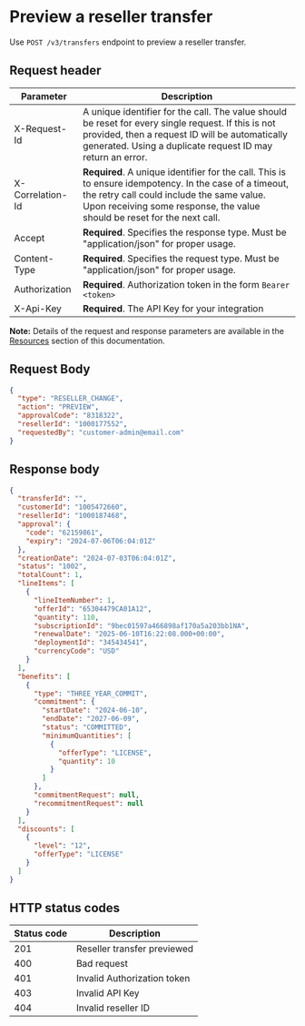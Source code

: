 # Preview a reseller transfer

Use `POST /v3/transfers` endpoint to preview a reseller transfer.

## Request header

| Parameter        | Description                                                                                                                                                                                                                      |
|------------------|----------------------------------------------------------------------------------------------------------------------------------------------------------------------------------------------------------------------------------|
| X-Request-Id     | A unique identifier for the call. The value should be reset for every single request. If this is not provided, then a request ID will be automatically generated. Using a duplicate request ID may return an error.              |
| X-Correlation-Id | **Required**. A unique identifier for the call. This is to ensure idempotency. In the case of a timeout, the retry call could include the same value. Upon receiving some response, the value should be reset for the next call. |
| Accept           | **Required**. Specifies the response type. Must be "application/json" for proper usage.                                                                                                                                          |
| Content-Type     | **Required**. Specifies the request type. Must be "application/json" for proper usage.                                                                                                                                           |
| Authorization    | **Required**. Authorization token in the form `Bearer <token>`                                                                                                                                                                   |
| X-Api-Key        | **Required**. The API Key for your integration                                                                                                                                                                                   |

**Note:** Details of the request and response parameters are available in the [Resources](../references/resources.md#reseller-top-level-resource) section of this documentation.

## Request Body

```json
{
  "type": "RESELLER_CHANGE",
  "action": "PREVIEW",
  "approvalCode": "8318322",
  "resellerId": "1000177552",
  "requestedBy": "customer-admin@email.com"
}
```

## Response body

```json
{
  "transferId": "",
  "customerId": "1005472660",
  "resellerId": "1000187468",
  "approval": {
    "code": "62159861",
    "expiry": "2024-07-06T06:04:01Z"
  },
  "creationDate": "2024-07-03T06:04:01Z",
  "status": "1002",
  "totalCount": 1,
  "lineItems": [
    {
      "lineItemNumber": 1,
      "offerId": "65304479CA01A12",
      "quantity": 110,
      "subscriptionId": "9bec01597a466898af170a5a203bb1NA",
      "renewalDate": "2025-06-10T16:22:08.000+00:00",
      "deploymentId": "345434541",
      "currencyCode": "USD"
    }
  ],
  "benefits": [
    {
      "type": "THREE_YEAR_COMMIT",
      "commitment": {
        "startDate": "2024-06-10",
        "endDate": "2027-06-09",
        "status": "COMMITTED",
        "minimumQuantities": [
          {
            "offerType": "LICENSE",
            "quantity": 10
          }
        ]
      },
      "commitmentRequest": null,
      "recommitmentRequest": null
    }
  ],
  "discounts": [
    {
      "level": "12",
      "offerType": "LICENSE"
    }
  ]
}
```

## HTTP status codes

| Status code | Description                 |
| ----------- | --------------------------- |
| 201         | Reseller transfer previewed |
| 400         | Bad request                 |
| 401         | Invalid Authorization token |
| 403         | Invalid API Key             |
| 404         | Invalid reseller ID         |
